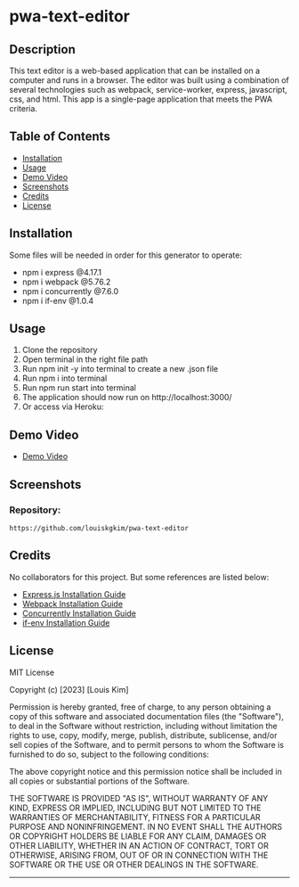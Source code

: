 # pwa-text-editor

## Description
This text editor is a web-based application that can be installed on a computer and runs in a browser. The editor was built using a combination of several technologies such as webpack, service-worker, express, javascript, css, and html. This app is a single-page application that meets the PWA criteria.

## Table of Contents

- [Installation](#installation)
- [Usage](#usage)
- [Demo Video](#demovideo)
- [Screenshots](#screenshots)
- [Credits](#credits)
- [License](#license)

## Installation
Some files will be needed in order for this generator to operate:

- npm i express @4.17.1
- npm i webpack @5.76.2
- npm i concurrently @7.6.0
- npm i if-env @1.0.4


## Usage
1. Clone the repository
2. Open terminal in the right file path
3. Run npm init -y into terminal to create a new .json file
4. Run npm i into terminal
5. Run npm run start into terminal
6. The application should now run on http://localhost:3000/
7. Or access via Heroku: 

## Demo Video
- [Demo Video]()

## Screenshots


### Repository:
```
https://github.com/louiskgkim/pwa-text-editor
```


## Credits

No collaborators for this project. But some references are listed below:

- [Express.js Installation Guide](https://expressjs.com/en/starter/installing.html)
- [Webpack Installation Guide](https://www.npmjs.com/package/webpack)
- [Concurrently Installation Guide](https://www.npmjs.com/package/concurrently)
- [if-env Installation Guide](https://www.npmjs.com/package/if-env)


## License

MIT License

Copyright (c) [2023] [Louis Kim]

Permission is hereby granted, free of charge, to any person obtaining a copy
of this software and associated documentation files (the "Software"), to deal
in the Software without restriction, including without limitation the rights
to use, copy, modify, merge, publish, distribute, sublicense, and/or sell
copies of the Software, and to permit persons to whom the Software is
furnished to do so, subject to the following conditions:

The above copyright notice and this permission notice shall be included in all
copies or substantial portions of the Software.

THE SOFTWARE IS PROVIDED "AS IS", WITHOUT WARRANTY OF ANY KIND, EXPRESS OR
IMPLIED, INCLUDING BUT NOT LIMITED TO THE WARRANTIES OF MERCHANTABILITY,
FITNESS FOR A PARTICULAR PURPOSE AND NONINFRINGEMENT. IN NO EVENT SHALL THE
AUTHORS OR COPYRIGHT HOLDERS BE LIABLE FOR ANY CLAIM, DAMAGES OR OTHER
LIABILITY, WHETHER IN AN ACTION OF CONTRACT, TORT OR OTHERWISE, ARISING FROM,
OUT OF OR IN CONNECTION WITH THE SOFTWARE OR THE USE OR OTHER DEALINGS IN THE
SOFTWARE.

---
